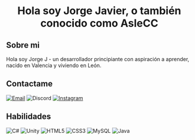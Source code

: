 <h1 align="center"> Hola soy <b>Jorge Javier</b>, o también conocido como <b>AsleCC</b></h1>

## Sobre mi

Hola soy Jorge J - un desarrollador principiante con aspiración a aprender, nacido en Valencia y viviendo en León. 

## Contactame

[![Email](https://img.shields.io/badge/-Email-c14438?style=flat&logo=Gmail&logoColor=white)](mailto:jorgejavier2001@gmail.com)
![Discord](https://img.shields.io/badge/AsleCC%237960-5965F1?style=flat&logo=Discord&logoColor=white)
[![Instagram](https://img.shields.io/badge/Instagram-E4405F?style=for-the-badge&logo=instagram&logoColor=white)](https://www.instagram.com/jorgeejav/)

## Habilidades
![C#](https://img.shields.io/badge/C%23-239120?style=for-the-badge&logo=c-sharp&logoColor=white)
![Unity](https://img.shields.io/badge/Unity-100000?style=for-the-badge&logo=unity&logoColor=white)
![HTML5](https://img.shields.io/badge/-HTML5-%23E44D27?style=flat-square&logo=html5&logoColor=FFFFFF)
![CSS3](https://img.shields.io/badge/-CSS3-%231572B6?style=flat-square&logo=css3&logoColor=FFFFFF)
![MySQL](https://img.shields.io/badge/-MySQL-4479A1?style=flat-square&logo=MySQL&logoColor=FFFFFF)
![Java](https://img.shields.io/badge/Java-ED8B00?style=for-the-badge&logo=java&logoColor=white)
